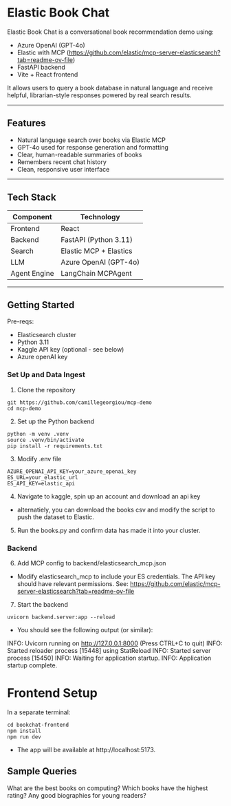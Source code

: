 # Elastic Book Chat

Elastic Book Chat is a conversational book recommendation demo using:

- Azure OpenAI (GPT-4o)
- Elastic with MCP (https://github.com/elastic/mcp-server-elasticsearch?tab=readme-ov-file)
- FastAPI backend
- Vite + React frontend

It allows users to query a book database in natural language and receive helpful, librarian-style responses powered by real search results.

---

## Features

- Natural language search over books via Elastic MCP
- GPT-4o used for response generation and formatting
- Clear, human-readable summaries of books
- Remembers recent chat history
- Clean, responsive user interface

---

## Tech Stack

| Component    | Technology                  |
|--------------|-----------------------------|
| Frontend     | React                |
| Backend      | FastAPI (Python 3.11)       |
| Search       | Elastic MCP + Elastics |
| LLM          | Azure OpenAI (GPT-4o)       |
| Agent Engine | LangChain MCPAgent          |

---

## Getting Started

Pre-reqs: 
- Elasticsearch cluster
- Python 3.11
- Kaggle API key (optional - see below)
- Azure openAI key

### Set Up and Data Ingest
1. Clone the repository

```
git https://github.com/camillegeorgiou/mcp-demo
cd mcp-demo
```

2. Set up the Python backend

```
python -m venv .venv
source .venv/bin/activate
pip install -r requirements.txt
```

3. Modify .env file

```
AZURE_OPENAI_API_KEY=your_azure_openai_key
ES_URL=your_elastic_url
ES_API_KEY=elastic_api
```

4. Navigate to kaggle, spin up an account and download an api key
- alternatiely, you can download the books csv and modify the script to push the dataset to Elastic.

5. Run the books.py and confirm data has made it into your cluster.

### Backend 

6. Add MCP config to backend/elasticsearch_mcp.json
- Modify elasticsearch_mcp to include your ES credentials. The API key should have relevant permissions. See: https://github.com/elastic/mcp-server-elasticsearch?tab=readme-ov-file

7. Start the backend
```
uvicorn backend.server:app --reload
```

- You should see the following output (or similar):

INFO:     Uvicorn running on http://127.0.0.1:8000 (Press CTRL+C to quit)
INFO:     Started reloader process [15448] using StatReload
INFO:     Started server process [15450]
INFO:     Waiting for application startup.
INFO:     Application startup complete.

# Frontend Setup
In a separate terminal:

```
cd bookchat-frontend 
npm install
npm run dev
```

- The app will be available at http://localhost:5173.

## Sample Queries
What are the best books on computing?
Which books have the highest rating?
Any good biographies for young readers?

